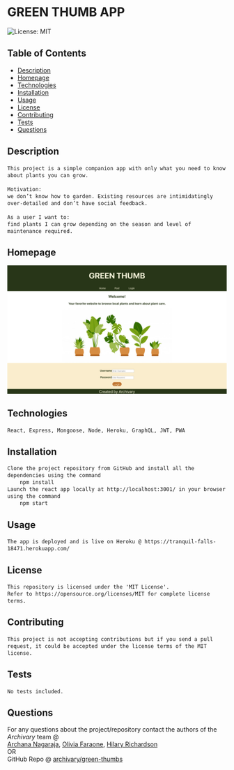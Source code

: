 # GREEN THUMB APP

![License: MIT](https://img.shields.io/badge/License-MIT-yellow.svg)

## Table of Contents

- [Description](#description)
- [Homepage](#homepage)
- [Technologies](#technologies)
- [Installation](#installation)
- [Usage](#usage)
- [License](#license)
- [Contributing](#contributing)
- [Tests](#tests)
- [Questions](#questions)

## Description

    This project is a simple companion app with only what you need to know about plants you can grow.

    Motivation:
    we don’t know how to garden. Existing resources are intimidatingly over-detailed and don’t have social feedback.

    As a user I want to:
    find plants I can grow depending on the season and level of maintenance required.

## Homepage

![Screenshot](./client/src/assets/homepage-screenshot.png)

## Technologies

    React, Express, Mongoose, Node, Heroku, GraphQL, JWT, PWA

## Installation

    Clone the project repository from GitHub and install all the dependencies using the command
        npm install
    Launch the react app locally at http://localhost:3001/ in your browser using the command
        npm start

## Usage

    The app is deployed and is live on Heroku @ https://tranquil-falls-18471.herokuapp.com/

## License

    This repository is licensed under the 'MIT License'.
    Refer to https://opensource.org/licenses/MIT for complete license terms.

## Contributing

    This project is not accepting contributions but if you send a pull request, it could be accepted under the license terms of the MIT license.

## Tests

    No tests included.

## Questions

For any questions about the project/repository contact the authors of the _Archivary_ team @  
[Archana Nagaraja](https://github.com/archana-nagaraj),
[Olivia Faraone](https://github.com/oliviafaraone),
[Hilary Richardson](https://github.com/hlry) </br> OR </br>
GitHub Repo @ [archivary/green-thumbs](https://github.com/Archivary/green-thumbs)
